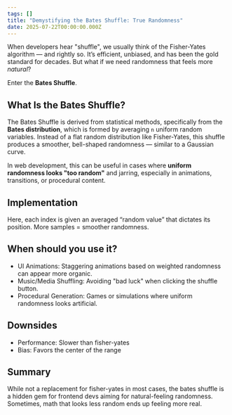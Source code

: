 ```yaml
---
tags: []
title: "Demystifying the Bates Shuffle: True Randomness"
date: 2025-07-22T00:00:00.000Z
---
```


When developers hear "shuffle", we usually think of the Fisher-Yates algorithm — and rightly so. It’s efficient, unbiased, and has been the gold standard for decades. But what if we need randomness that feels more *natural*?

Enter the **Bates Shuffle**.

## What Is the Bates Shuffle?

The Bates Shuffle is derived from statistical methods, specifically from the **Bates distribution**, which is formed by averaging `n` uniform random variables. Instead of a flat random distribution like Fisher-Yates, this shuffle produces a smoother, bell-shaped randomness — similar to a Gaussian curve.

In web development, this can be useful in cases where **uniform randomness looks "too random"** and jarring, especially in animations, transitions, or procedural content.

## Implementation

Here, each index is given an averaged “random value” that dictates its position. More samples = smoother randomness.

## When should you use it?

- UI Animations: Staggering animations based on weighted randomness can appear more organic.
- Music/Media Shuffling: Avoiding "bad luck" when clicking the shuffle button.
- Procedural Generation: Games or simulations where uniform randomness looks artificial.

## Downsides

- Performance: Slower than fisher-yates
- Bias: Favors the center of the range

## Summary

While not a replacement for fisher-yates in most cases, the bates shuffle is a hidden gem for frontend devs aiming for natural-feeling randomness. Sometimes, math that looks less random ends up feeling more real.
